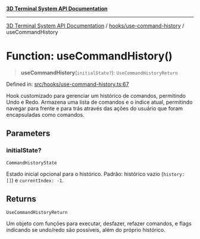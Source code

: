 [**3D Terminal System API Documentation**](../../../README.md)

***

[3D Terminal System API Documentation](../../../README.md) / [hooks/use-command-history](../README.md) / useCommandHistory

# Function: useCommandHistory()

> **useCommandHistory**(`initialState?`): `UseCommandHistoryReturn`

Defined in: [src/hooks/use-command-history.ts:67](https://github.com/Dicommunitas/ThreeJS_Terminal_3D/blob/2ffad36b03338064b23ef8f941c65d1facfc3d76/src/hooks/use-command-history.ts#L67)

Hook customizado para gerenciar um histórico de comandos, permitindo Undo e Redo.
Armazena uma lista de comandos e o índice atual, permitindo navegar para frente e para trás
através das ações do usuário que foram encapsuladas como comandos.

## Parameters

### initialState?

`CommandHistoryState`

Estado inicial opcional para o histórico.
                                            Padrão: histórico vazio (`history: []`) e `currentIndex: -1`.

## Returns

`UseCommandHistoryReturn`

Um objeto com funções para executar, desfazer, refazer comandos,
e flags indicando se undo/redo são possíveis, além do próprio histórico.
